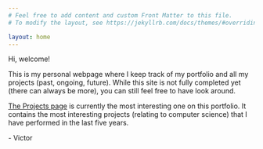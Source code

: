 ```yaml
---
# Feel free to add content and custom Front Matter to this file.
# To modify the layout, see https://jekyllrb.com/docs/themes/#overriding-theme-defaults

layout: home
---
```


Hi, welcome!

This is my personal webpage where I keep track of my portfolio and all my projects (past, ongoing, future). While this site is not fully completed yet (there can always be more), you can still feel free to have look around.

[The Projects page](all_projects) is currently the most interesting one on this portfolio. It contains the most interesting projects (relating to computer science) that I have performed in the last five years.


\- Victor



<!-- TODO include linkedin -->